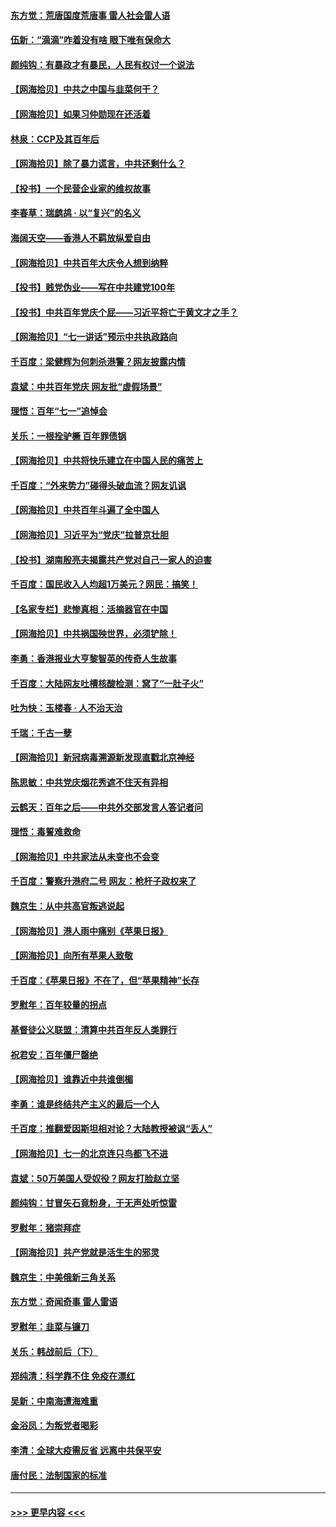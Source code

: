#### [东方觉：荒唐国度荒唐事 雷人社会雷人语](../pages/nsc993/n13075917.md?t=07082101) 
#### [伍新：“滴滴”咋着没有啥 眼下唯有保命大](../pages/nsc993/n13075894.md?t=07082101) 
#### [颜纯钩：有暴政才有暴民，人民有权讨一个说法](../pages/nsc993/n13075734.md?t=07082101) 
#### [【网海拾贝】中共之中国与韭菜何干？](../pages/nsc993/n13075428.md?t=07082101) 
#### [【网海拾贝】如果习仲勋现在还活着](../pages/nsc993/n13073410.md?t=07082101) 
#### [林泉：CCP及其百年后](../pages/nsc993/n13073226.md?t=07082101) 
#### [【网海拾贝】除了暴力谎言，中共还剩什么？](../pages/nsc993/n13071082.md?t=07082101) 
#### [【投书】一个民营企业家的维权故事](../pages/nsc993/n13070932.md?t=07082101) 
#### [李春草：瑞鹧鸪 · 以“复兴”的名义](../pages/nsc993/n13069984.md?t=07082101) 
#### [海阔天空——香港人不羁放纵爱自由](../pages/nsc993/n13069407.md?t=07082101) 
#### [【网海拾贝】中共百年大庆令人想到纳粹](../pages/nsc993/n13068483.md?t=07082101) 
#### [【投书】贱党伪业——写在中共建党100年](../pages/nsc993/n13067843.md?t=07082101) 
#### [【投书】中共百年党庆个屁——习近平将亡于黄文才之手？](../pages/nsc993/n13067425.md?t=07082101) 
#### [【网海拾贝】“七一讲话”预示中共执政路向](../pages/nsc993/n13066434.md?t=07082101) 
#### [千百度：梁健辉为何刺杀港警？网友披露内情](../pages/nsc993/n13066979.md?t=07082101) 
#### [袁斌：中共百年党庆 网友批“虚假场景”](../pages/nsc993/n13066385.md?t=07082101) 
#### [理悟：百年“七一”追悼会](../pages/nsc993/n13066106.md?t=07082101) 
#### [关乐：一根拴驴橛 百年罪债锅](../pages/nsc993/n13066089.md?t=07082101) 
#### [【网海拾贝】中共将快乐建立在中国人民的痛苦上](../pages/nsc993/n13064939.md?t=07082101) 
#### [千百度：“外来势力”碰得头破血流？网友讥讽](../pages/nsc993/n13064878.md?t=07082101) 
#### [【网海拾贝】中共百年斗遍了全中国人](../pages/nsc993/n13060020.md?t=07082101) 
#### [【网海拾贝】习近平为“党庆”拉普京壮胆](../pages/nsc993/n13057781.md?t=07082101) 
#### [【投书】湖南殷亮夫揭露共产党对自己一家人的迫害](../pages/nsc993/n13057744.md?t=07082101) 
#### [千百度：国民收入人均超1万美元？网民：搞笑！](../pages/nsc993/n13057692.md?t=07082101) 
#### [【名家专栏】悲惨真相：活摘器官在中国](../pages/nsc993/n13056611.md?t=07082101) 
#### [【网海拾贝】中共祸国殃世界，必须铲除！](../pages/nsc993/n13056011.md?t=07082101) 
#### [李勇：香港报业大亨黎智英的传奇人生故事](../pages/nsc993/n13055258.md?t=07082101) 
#### [千百度：大陆网友吐槽核酸检测：窝了“一肚子火”](../pages/nsc993/n13055194.md?t=07082101) 
#### [吐为快：玉楼春 · 人不治天治](../pages/nsc993/n13054028.md?t=07082101) 
#### [千瑞：千古一孽](../pages/nsc993/n13054016.md?t=07082101) 
#### [【网海拾贝】新冠病毒溯源新发现直戳北京神经](../pages/nsc993/n13052425.md?t=07082101) 
#### [陈思敏：中共党庆烟花秀遮不住天有异相](../pages/nsc993/n13052020.md?t=07082101) 
#### [云鹤天：百年之后——中共外交部发言人答记者问](../pages/nsc993/n13051604.md?t=07082101) 
#### [理悟：毒誓难救命](../pages/nsc993/n13051601.md?t=07082101) 
#### [【网海拾贝】中共家法从未变也不会变](../pages/nsc993/n13050366.md?t=07082101) 
#### [千百度：警察升港府二号 网友：枪杆子政权来了](../pages/nsc993/n13050261.md?t=07082101) 
#### [魏京生：从中共高官叛逃说起](../pages/nsc993/n13048997.md?t=07082101) 
#### [【网海拾贝】港人雨中痛别《苹果日报》](../pages/nsc993/n13048941.md?t=07082101) 
#### [【网海拾贝】向所有苹果人致敬](../pages/nsc993/n13046795.md?t=07082101) 
#### [千百度：《苹果日报》不在了，但“苹果精神”长存](../pages/nsc993/n13046703.md?t=07082101) 
#### [罗慰年：百年较量的拐点](../pages/nsc993/n13046542.md?t=07082101) 
#### [基督徒公义联盟：清算中共百年反人类罪行](../pages/nsc993/n13046499.md?t=07082101) 
#### [祝君安：百年僵尸罄绝](../pages/nsc993/n13045595.md?t=07082101) 
#### [【网海拾贝】谁靠近中共谁倒楣](../pages/nsc993/n13044667.md?t=07082101) 
#### [李勇：谁是终结共产主义的最后一个人](../pages/nsc993/n13044397.md?t=07082101) 
#### [千百度：推翻爱因斯坦相对论？大陆教授被讽“丢人”](../pages/nsc993/n13043908.md?t=07082101) 
#### [【网海拾贝】七一的北京连只鸟都飞不进](../pages/nsc993/n13041377.md?t=07082101) 
#### [袁斌：50万美国人受奴役？网友打脸赵立坚](../pages/nsc993/n13041330.md?t=07082101) 
#### [颜纯钩：甘冒矢石竟粉身，于无声处听惊雷](../pages/nsc993/n13041140.md?t=07082101) 
#### [罗慰年：猪崇拜症](../pages/nsc993/n13041071.md?t=07082101) 
#### [【网海拾贝】共产党就是活生生的邪灵](../pages/nsc993/n13036627.md?t=07082101) 
#### [魏京生：中美俄新三角关系](../pages/nsc993/n13035986.md?t=07082101) 
#### [东方觉：奇闻奇事 雷人雷语](../pages/nsc993/n13035878.md?t=07082101) 
#### [罗慰年：韭菜与镰刀](../pages/nsc993/n13034374.md?t=07082101) 
#### [关乐：韩战前后（下）](../pages/nsc993/n13034113.md?t=07082101) 
#### [郑纯清：科学靠不住 免疫在漂红](../pages/nsc993/n13034093.md?t=07082101) 
#### [吴新：中南海遭海难重](../pages/nsc993/n13034084.md?t=07082101) 
#### [金浴凤：为叛党者喝彩](../pages/nsc993/n13034058.md?t=07082101) 
#### [李清：全球大疫需反省 远离中共保平安](../pages/nsc993/n13033784.md?t=07082101) 
#### [唐付民：法制国家的标准](../pages/nsc993/n13032944.md?t=07082101) 

----
#### [ >>> 更早内容 <<< ](../indexes/nsc993-earlier.md)
